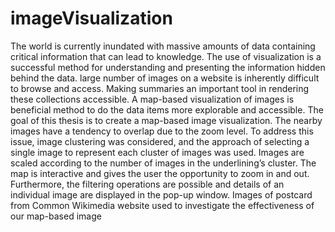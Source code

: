 # imageVisualization
The world is currently inundated with massive amounts of data containing critical information that can lead to knowledge. The use of visualization is a successful method for understanding and presenting the information hidden behind the data. large number of images on a website is inherently difficult to browse and access. Making summaries an important tool in rendering these collections accessible. A map-based visualization of images is beneficial method to do the data items more explorable and accessible. The goal of this thesis is to create a map-based image visualization. The nearby images have a tendency to overlap due to the zoom level. To address this issue, image clustering was considered, and the approach of selecting a single image to represent each cluster of images was used. Images are scaled according to the number of images in the underlining’s cluster. The map is interactive and gives the user the opportunity to zoom in and out. Furthermore, the filtering operations are possible and details of an individual image are displayed in the pop-up window. Images of postcard from Common Wikimedia website used to investigate the effectiveness of our map-based image
